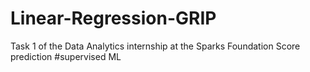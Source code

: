 # Linear-Regression-GRIP
Task 1 of the Data Analytics internship at the Sparks Foundation
Score prediction #supervised ML
